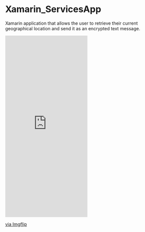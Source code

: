 # Xamarin_ServicesApp
Xamarin application that allows the user to retrieve their current geographical location and send it as an encrypted text message.

<div style="width:260px;max-width:100%;"><div style="height:0;padding-bottom:221.92%;position:relative;"><iframe width="260" height="577" style="position:absolute;top:0;left:0;width:100%;height:100%;" frameBorder="0" src="https://imgflip.com/embed/6krm1y"></iframe></div><p><a href="https://imgflip.com/gif/6krm1y">via Imgflip</a></p></div>
